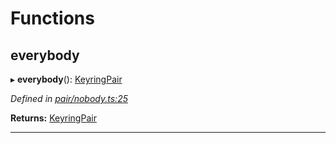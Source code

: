 

# Functions

<a id="everybody"></a>

##  everybody

▸ **everybody**(): [KeyringPair](_types_.md#keyringpair)

*Defined in [pair/nobody.ts:25](https://github.com/polkadot-js/common/blob/33f3ed5/packages/keyring/src/pair/nobody.ts#L25)*

**Returns:** [KeyringPair](_types_.md#keyringpair)

___

